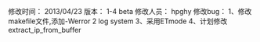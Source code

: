 修改时间： 2013/04/23
版本：	1-4 beta
修改人员： hpghy
修改bug： 
1、修改makefile文件,添加-Werror
2  log system
3、采用ETmode
4、计划修改extract_ip_from_buffer

